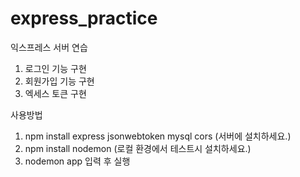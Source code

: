 # express_practice
익스프레스 서버 연습
1. 로그인 기능 구현
2. 회원가입 기능 구현
3. 엑세스 토큰 구현

사용방법
1. npm install express jsonwebtoken mysql cors (서버에 설치하세요.)
2. npm install nodemon (로컬 환경에서 테스트시 설치하세요.)
3. nodemon app 입력 후 실행